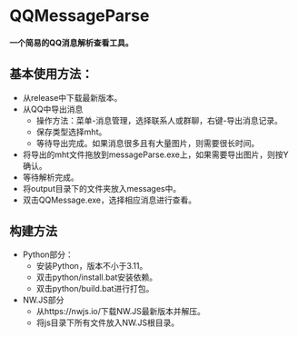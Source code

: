 # QQMessageParse
#### 一个简易的QQ消息解析查看工具。

## 基本使用方法：

- 从release中下载最新版本。
- 从QQ中导出消息
  - 操作方法：菜单-消息管理，选择联系人或群聊，右键-导出消息记录。
  - 保存类型选择mht。
  - 等待导出完成。如果消息很多且有大量图片，则需要很长时间。
- 将导出的mht文件拖放到messageParse.exe上，如果需要导出图片，则按Y确认。
- 等待解析完成。
- 将output目录下的文件夹放入messages中。
- 双击QQMessage.exe，选择相应消息进行查看。

## 构建方法

- Python部分：
  - 安装Python，版本不小于3.11。
  - 双击python/install.bat安装依赖。
  - 双击python/build.bat进行打包。
- NW.JS部分
  - 从https://nwjs.io/下载NW.JS最新版本并解压。
  - 将js目录下所有文件放入NW.JS根目录。







































